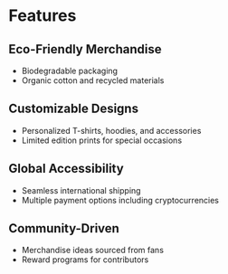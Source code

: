 # Features

## Eco-Friendly Merchandise
- Biodegradable packaging
- Organic cotton and recycled materials

## Customizable Designs
- Personalized T-shirts, hoodies, and accessories
- Limited edition prints for special occasions

## Global Accessibility
- Seamless international shipping
- Multiple payment options including cryptocurrencies

## Community-Driven
- Merchandise ideas sourced from fans
- Reward programs for contributors